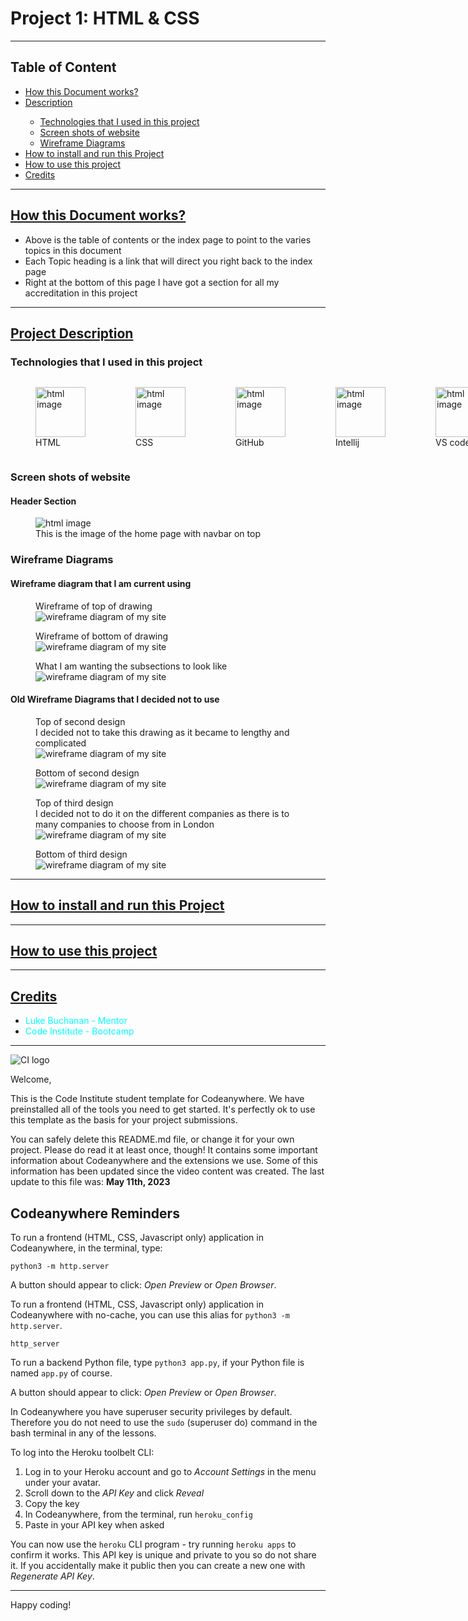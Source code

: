 <h1>Project 1: HTML & CSS</h1>

<hr>

<h2 id="table">Table of Content</h2>

<ul>
    <li><a href="#how">How this Document works?</a></li>
    <li><a href="#description">Description</a></li>
    <ul>
        <li><a href="#technology_used">Technologies that I used in this project</a></li>
        <li><a href="#screen_shots">Screen shots of website</a></li>
        <li><a href="#wireframes">Wireframe Diagrams</a></li>
    </ul>
    <li><a href="#install-project">How to install and run this Project</a></li>
    <li><a href="#use-project">How to use this project</a></li>
    <li><a href="#credits">Credits</a></li>
</ul>

<hr>

<h2 id="how"><a href="#table">How this Document works?</a></h2>

<ul>
    <li>Above is the table of contents or the index page to point to the varies topics in this document</li>
    <li>Each Topic heading is a link that will direct you right back to the index page</li>
    <li>Right at the bottom of this page I have got a section for all my accreditation in this project</li>
</ul>

<hr>

<h2 id="description"><a href="#table">Project Description</a></h2>

<h3 id="technology_used">Technologies that I used in this project</h3>

<div style="display: flex">
    <figure>
    <img height="80" width="80" src="assets/images/readme/tech_used/logo-2582748_960_720.webp" alt="html image" >
    <figcaption>HTML</figcaption>
</figure>

<figure>
    <img height="80" width="80" src="assets/images/readme/tech_used/CSS3.webp" alt="html image" >
    <figcaption>CSS</figcaption>
</figure>

<figure>
    <img height="80" width="80" src="assets/images/readme/tech_used/GitHub-Logo.png" alt="html image" >
    <figcaption>GitHub</figcaption>
</figure>

<figure>
    <img height="80" width="80" src="assets/images/readme/tech_used/IntelliJ_IDEA_Icon.svg.png" alt="html image" >
    <figcaption>Intellij</figcaption>
</figure>

<figure>
    <img height="80" width="80" src="assets/images/readme/tech_used/channels4_profile.jpg" alt="html image" >
    <figcaption>VS code</figcaption>
</figure>
</div>


<h3 id="screen_shots">Screen shots of website</h3>

<h4>Header Section</h4>

<figure>
    <img src="assets/images/readme/screenshots/header.png" alt="html image" >
    <figcaption>This is the image of the home page with navbar on top</figcaption>
</figure>

<h3 id="wireframes">Wireframe Diagrams</h3>

<h4>Wireframe diagram that I am current using</h4>

<figure>
    <figcaption>Wireframe of top of drawing</figcaption>
    <img src="assets/images/readme/screenshots/wireframe-1.png" alt="wireframe diagram of my site" >
</figure>

<figure>
    <figcaption>Wireframe of bottom of drawing</figcaption>
    <img src="assets/images/readme/screenshots/wireframe-3.png" alt="wireframe diagram of my site" >
</figure>

<figure>
    <figcaption>What I am wanting the subsections to look like</figcaption>
    <img src="assets/images/readme/screenshots/wireframe-2.png" alt="wireframe diagram of my site" >
</figure>

<h4>Old Wireframe Diagrams that I decided not to use</h4>

<figure>
    <figcaption>Top of second design</figcaption>
    <figcaption>I decided not to take this drawing as it became to lengthy and complicated</figcaption>
    <img src="assets/images/readme/screenshots/wireframe-4.png" alt="wireframe diagram of my site" >
</figure>

<figure>
    <figcaption>Bottom of second design</figcaption>
    <img src="assets/images/readme/screenshots/wireframe-5.png" alt="wireframe diagram of my site" >
</figure>

<figure>
    <figcaption>Top of third design</figcaption>
    <figcaption>I decided not to do it on the different companies as there is to many companies to choose from in London</figcaption>
    <img src="assets/images/readme/screenshots/wireframe-6.png" alt="wireframe diagram of my site" >
</figure>

<figure>
    <figcaption>Bottom of third design</figcaption>
    <img src="assets/images/readme/screenshots/wireframe-7.png" alt="wireframe diagram of my site" >
</figure>

<hr>

<h2 id="install-project"><a href="#table">How to install and run this Project</a></h2>

<hr>

<h2 id="use-project"><a href="#table">How to use this project</a></h2>

<hr>

<h2 id="credits"><a href="#table">Credits</a></h2>

<ul>
    <li><a href="https://www.linkedin.com/in/lukebuchanan67/" style="text-decoration: none; color: aqua" target="_blank">Luke Buchanan - Mentor</a></li>
    <li><a href="https://codeinstitute.net/" style="text-decoration: none; color: aqua" target="_blank">Code Institute - Bootcamp</a></li>
</ul>

<hr>

![CI logo](https://codeinstitute.s3.amazonaws.com/fullstack/ci_logo_small.png)

Welcome,

This is the Code Institute student template for Codeanywhere. We have preinstalled all of the tools you need to get started. It's perfectly ok to use this template as the basis for your project submissions.

You can safely delete this README.md file, or change it for your own project. Please do read it at least once, though! It contains some important information about Codeanywhere and the extensions we use. Some of this information has been updated since the video content was created. The last update to this file was: **May 11th, 2023**

## Codeanywhere Reminders

To run a frontend (HTML, CSS, Javascript only) application in Codeanywhere, in the terminal, type:

`python3 -m http.server`

A button should appear to click: _Open Preview_ or _Open Browser_.

To run a frontend (HTML, CSS, Javascript only) application in Codeanywhere with no-cache, you can use this alias for `python3 -m http.server`.

`http_server`

To run a backend Python file, type `python3 app.py`, if your Python file is named `app.py` of course.

A button should appear to click: _Open Preview_ or _Open Browser_.

In Codeanywhere you have superuser security privileges by default. Therefore you do not need to use the `sudo` (superuser do) command in the bash terminal in any of the lessons.

To log into the Heroku toolbelt CLI:

1. Log in to your Heroku account and go to _Account Settings_ in the menu under your avatar.
2. Scroll down to the _API Key_ and click _Reveal_
3. Copy the key
4. In Codeanywhere, from the terminal, run `heroku_config`
5. Paste in your API key when asked

You can now use the `heroku` CLI program - try running `heroku apps` to confirm it works. This API key is unique and private to you so do not share it. If you accidentally make it public then you can create a new one with _Regenerate API Key_.

---

Happy coding!
